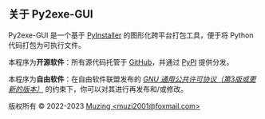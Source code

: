 ## 关于 Py2exe-GUI

Py2exe-GUI 是一个基于 [PyInstaller](https://pyinstaller.org/) 的图形化跨平台打包工具，便于将 Python 代码打包为可执行文件。

本程序为**开源软件**：所有源代码托管于 [GitHub](https://github.com/muziing/Py2exe-GUI)，并通过 [PyPI](https://pypi.org/project/py2exe-gui/) 提供分发。

本程序为**自由软件**：在自由软件联盟发布的 [*GNU 通用公共许可协议（第3版或更新的版本）*](https://github.com/muziing/Py2exe-GUI/blob/main/README.md#license) 的约束下，你可以对其进行再发布和/或修改。

版权所有 © 2022-2023  [Muzing \<muzi2001@foxmail.com\>](https://muzing.top/about)

